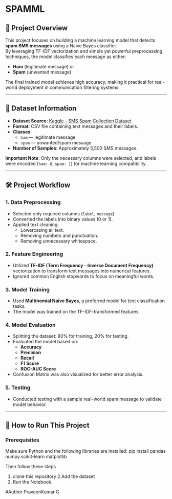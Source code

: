# SPAMML
## 📖 Project Overview

This project focuses on building a machine learning model that detects **spam SMS messages** using a Naive Bayes classifier.  
By leveraging TF-IDF vectorization and simple yet powerful preprocessing techniques, the model classifies each message as either:

- **Ham** (legitimate message) or
- **Spam** (unwanted message)

The final trained model achieves high accuracy, making it practical for real-world deployment in communication filtering systems.

---

## 📂 Dataset Information

- **Dataset Source**: [Kaggle - SMS Spam Collection Dataset](https://www.kaggle.com/datasets/kartik2112/fraud-detection)
- **Format**: CSV file containing text messages and their labels.
- **Classes**: 
  - `ham` — legitimate message
  - `spam` — unwanted/spam message
- **Number of Samples**: Approximately 5,500 SMS messages.

**Important Note**: Only the necessary columns were selected, and labels were encoded (`ham: 0`, `spam: 1`) for machine learning compatibility.

---

## 🛠 Project Workflow

### 1. Data Preprocessing
- Selected only required columns (`label`, `message`).
- Converted the labels into binary values (0 or 1).
- Applied text cleaning:
  - Lowercasing all text.
  - Removing numbers and punctuation.
  - Removing unnecessary whitespace.

### 2. Feature Engineering
- Utilized **TF-IDF (Term Frequency - Inverse Document Frequency)** vectorization to transform text messages into numerical features.
- Ignored common English stopwords to focus on meaningful words.

### 3. Model Training
- Used **Multinomial Naive Bayes**, a preferred model for text classification tasks.
- The model was trained on the TF-IDF-transformed features.

### 4. Model Evaluation
- Splitting the dataset: 80% for training, 20% for testing.
- Evaluated the model based on:
  - **Accuracy**
  - **Precision**
  - **Recall**
  - **F1 Score**
  - **ROC-AUC Score**
- Confusion Matrix was also visualized for better error analysis.

### 5. Testing
- Conducted testing with a sample real-world spam message to validate model behavior.

---

## 🚀 How to Run This Project

### Prerequisites
Make sure Python and the following libraries are installed:
pip install pandas numpy scikit-learn matplotlib

Then follow these steps
1. clone this repository
2.Add the dataset
3. Run the Notebook.

#Author PraveenKumar G
